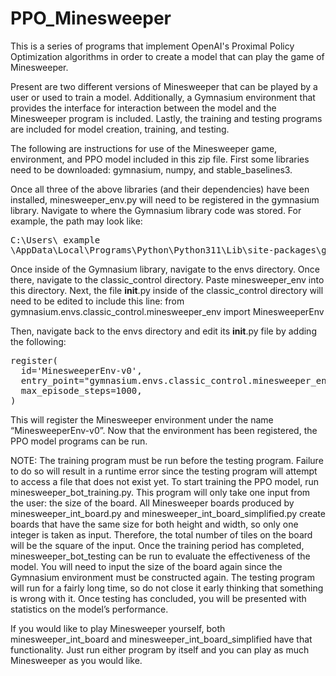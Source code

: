 # PPO_Minesweeper
This is a series of programs that implement OpenAI's Proximal Policy Optimization algorithms in order to create a model that can play the game of Minesweeper.

Present are two different versions of Minesweeper that can be played by a user or used to train a model. Additionally, a Gymnasium environment that provides the interface for interaction between the model and the Minesweeper program is included.
Lastly, the training and testing programs are included for model creation, training, and testing.

The following are instructions for use of the Minesweeper game, environment, and PPO model included in this zip file. First some libraries need to be downloaded: gymnasium, numpy, and stable_baselines3.

Once all three of the above libraries (and their dependencies) have been installed, minesweeper_env.py will need to be registered in the gymnasium library. Navigate to where the Gymnasium library code was stored. For example, the path may look like: <pre>C:\Users\ example \AppData\Local\Programs\Python\Python311\Lib\site-packages\gymnasium</pre> Once inside of the Gymnasium library, navigate to the envs directory. Once there, navigate to the classic_control directory. Paste minesweeper_env into this directory. Next, the file __init__.py inside of the classic_control directory will need to be edited to include this line:
from gymnasium.envs.classic_control.minesweeper_env import MinesweeperEnv

Then, navigate back to the envs directory and edit its __init__.py file by adding the following: 
<pre>register(
  id='MinesweeperEnv-v0',
  entry_point="gymnasium.envs.classic_control.minesweeper_env:MinesweeperEnv",
  max_episode_steps=1000,
)</pre>

This will register the Minesweeper environment under the name “MinesweeperEnv-v0”. Now that the environment has been registered, the PPO model programs can be run. 

NOTE: The training program must be run before the testing program. Failure to do so will result in a runtime error since the testing program will attempt to access a file that does not exist yet.
To start training the PPO model, run minesweeper_bot_training.py. This program will only take one input from the user: the size of the board. All Minesweeper boards produced by minesweeper_int_board.py and minesweeper_int_board_simplified.py create boards that have the same size for both height and width, so only one integer is taken as input. Therefore, the total number of tiles on the board will be the square of the input. Once the training period has completed, minesweeper_bot_testing can be run to evaluate the effectiveness of the model. You will need to input the size of the board again since the Gymnasium environment must be constructed again. The testing program will run for a fairly long time, so do not close it early thinking that something is wrong with it. Once testing has concluded, you will be presented with statistics on the model’s performance.

If you would like to play Minesweeper yourself, both minesweeper_int_board and minesweeper_int_board_simplified have that functionality. Just run either program by itself and you can play as much Minesweeper as you would like.
